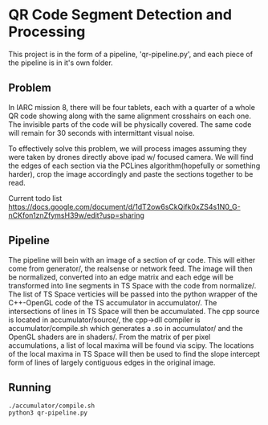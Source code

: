 # QR Code Segment Detection and Processing
This project is in the form of a pipeline, 'qr-pipeline.py', and each piece of the pipeline is in it's own folder.

## Problem
In IARC mission 8, there will be four tablets, each with a quarter of a whole QR code showing along with the same alignment crosshairs on each one. The invisible parts of the code will be physically covered. The same code will remain for 30 seconds with intermittant visual noise. 

To effectively solve this problem, we will process images assuming they were taken by drones directly above ipad w/ focused camera. We will find the edges of each section via the PCLines algorithm(hopefully or something harder), crop the image accordingly and paste the sections together to be read.

Current todo list
https://docs.google.com/document/d/1dT2ow6sCkQifk0xZS4s1N0_G-nCKfon1znZfymsH39w/edit?usp=sharing

## Pipeline
The pipeline will bein with an image of a section of qr code. This will either come from generator/, the realsense or network feed. The image will then be normalized, converted into an edge matrix and each edge will be transformed into line segments in TS Space with the code from normalize/. The list of TS Space verticies will be passed into the python wrapper of the C++-OpenGL code of the TS accumulator in accumulator/. The intersections of lines in TS Space will then be accumulated. The cpp source is located in accumulator/source/, the cpp->dll compiler is accumulator/compile.sh which generates a .so in accumulator/ and the OpenGL shaders are in shaders/. From the matrix of per pixel accumulations, a list of local maxima will be found via scipy. The locations of the local maxima in TS Space will then be used to find the slope intercept form of lines of largely contiguous edges in the original image.

## Running
```
./accumulator/compile.sh
python3 qr-pipeline.py
```
